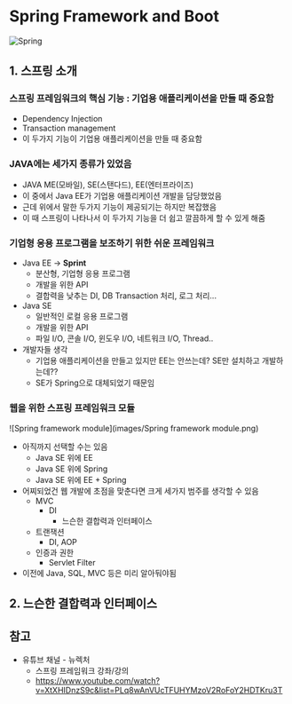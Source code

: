 # Spring Framework and Boot

![Spring](images/Spring.png)

## 1. 스프링 소개

### 스프링 프레임워크의 핵심 기능 : 기업용 애플리케이션을 만들 때 중요함

- Dependency Injection
- Transaction management
- 이 두가지 기능이 기업용 애플리케이션을 만들 때 중요함

### JAVA에는 세가지 종류가 있었음

- JAVA ME(모바일), SE(스탠다드), EE(엔터프라이즈)
- 이 중에서 Java EE가 기업용 애플리케이션 개발을 담당했었음
- 근데 위에서 말한 두가지 기능이 제공되기는 하지만 복잡했음
- 이 때 스프링이 나타나서 이 두가지 기능을 더 쉽고 깔끔하게 할 수 있게 해줌

### 기업형 응용 프로그램을 보조하기 위한 쉬운 프레임워크

- Java EE -> <b>Sprint</b>
  - 분산형, 기업형 응용 프로그램
  - 개발을 위한 API
  - 결합력을 낮추는 DI, DB Transaction 처리, 로그 처리...
- Java SE
  - 일반적인 로컬 응용 프로그램
  - 개발을 위한 API
  - 파일 I/O, 콘솔 I/O, 윈도우 I/O, 네트워크 I/O, Thread..
- 개발자들 생각
  - 기업용 애플리케이션을 만들고 있지만 EE는 안쓰는데? SE만 설치하고 개발하는데??
  - SE가 Spring으로 대체되었기 때문임

### 웹을 위한 스프링 프레임워크 모듈

![Spring framework module](images/Spring framework module.png)

- 아직까지 선택할 수는 있음
  - Java SE 위에 EE
  - Java SE 위에 Spring
  - Java SE 위에 EE + Spring
- 어찌되었건 웹 개발에 초점을 맞춘다면 크게 세가지 범주를 생각할 수 있음
  - MVC
    - DI
      - 느슨한 결합력과 인터페이스
  - 트랜잭션
    - DI, AOP
  - 인증과 권한
    - Servlet Filter
- 이전에 Java, SQL, MVC 등은 미리 알아둬야됨



## 2. 느슨한 결합력과 인터페이스







## 참고

- 유튜브 채널 - 뉴렉처
  - 스프링 프레임워크 강좌/강의
  - https://www.youtube.com/watch?v=XtXHIDnzS9c&list=PLq8wAnVUcTFUHYMzoV2RoFoY2HDTKru3T

